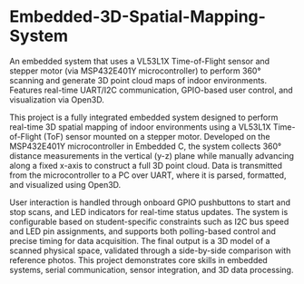 # Embedded-3D-Spatial-Mapping-System
An embedded system that uses a VL53L1X Time-of-Flight sensor and stepper motor (via MSP432E401Y microcontroller) to perform 360° scanning and generate 3D point cloud maps of indoor environments. Features real-time UART/I2C communication, GPIO-based user control, and visualization via Open3D.

This project is a fully integrated embedded system designed to perform real-time 3D spatial mapping of indoor environments using a VL53L1X Time-of-Flight (ToF) sensor mounted on a stepper motor. Developed on the MSP432E401Y microcontroller in Embedded C, the system collects 360° distance measurements in the vertical (y-z) plane while manually advancing along a fixed x-axis to construct a full 3D point cloud. Data is transmitted from the microcontroller to a PC over UART, where it is parsed, formatted, and visualized using Open3D.

User interaction is handled through onboard GPIO pushbuttons to start and stop scans, and LED indicators for real-time status updates. The system is configurable based on student-specific constraints such as I2C bus speed and LED pin assignments, and supports both polling-based control and precise timing for data acquisition. The final output is a 3D model of a scanned physical space, validated through a side-by-side comparison with reference photos. This project demonstrates core skills in embedded systems, serial communication, sensor integration, and 3D data processing.
